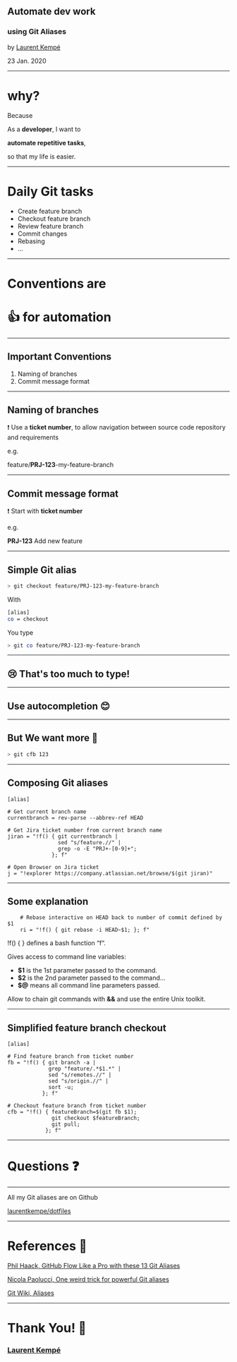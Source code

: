 ## Automate dev work

 ### using Git Aliases
<!-- .slide: data-background-image="https://live.staticflickr.com/65535/49476819197_ce5559e3e6_o.jpg" -->

by [Laurent Kempé](https://laurentkempe.com)

23 Jan. 2020

---

# why?

Because

As a **developer**, I want to

**automate repetitive tasks**,

so that my life is easier.

<!-- Slide with <span class="highlight">highlight</span> -->

---

# Daily Git tasks

* Create feature branch
* Checkout feature branch
* Review feature branch
* Commit changes
* Rebasing
* ...

<!-- > Here is a nice styled blockquote -->

---

# Conventions are
# 👍 for automation


---

## Important Conventions

1. Naming of branches
2. Commit message format

---

## Naming of branches

❗ Use a **ticket number**, to allow navigation between source code repository and requirements

e.g. 

feature/**PRJ-123**-my-feature-branch

---

## Commit message format

❗ Start with **ticket number**

e.g.

**PRJ-123** Add new feature


<!-- ```ruby
def addition
  a+b
end
``` -->

---

## Simple Git alias

```bash
> git checkout feature/PRJ-123-my-feature-branch
```

With

```bash
[alias]
co = checkout
```

You type

```bash
> git co feature/PRJ-123-my-feature-branch
```

---

## 😢 That's too much to type!

---

## Use autocompletion 😊

---

## But We want more 💓

```bash
> git cfb 123
```

---

## Composing Git aliases

```
[alias]

# Get current branch name
currentbranch = rev-parse --abbrev-ref HEAD

# Get Jira ticket number from current branch name
jiran = "!f() { git currentbranch |
                sed "s/feature.//" |
                grep -o -E "PRJ+-[0-9]+";
              }; f"

# Open Browser on Jira ticket
j = "!explorer https://company.atlassian.net/browse/$(git jiran)"
```

---

## Some explanation

```
	# Rebase interactive on HEAD back to number of commit defined by $1
	ri = "!f() { git rebase -i HEAD~$1; }; f"
```

!f() { } defines a bash function “f“.

Gives access to command line variables:

* **$1** is the 1st parameter passed to the command.
* **$2** is the 2nd parameter passed to the command...
* **$@** means all command line parameters passed.

Allow to chain git commands with **&&** and use the entire Unix toolkit.

---


## Simplified feature branch checkout

```
[alias]

# Find feature branch from ticket number
fb = "!f() { git branch -a |
             grep "feature/.*$1.*" |
             sed "s/remotes.//" |
             sed "s/origin.//" |
             sort -u;
           }; f"

# Checkout feature branch from ticket number
cfb = "!f() { featureBranch=$(git fb $1);
              git checkout $featureBranch;
              git pull;
            }; f"
```

---

# Questions ❓

---

<!-- .slide: data-background-image="https://live.staticflickr.com/65535/49476819197_ce5559e3e6_o.jpg" -->

All my Git aliases are on Github

[laurentkempe/dotfiles](https://github.com/laurentkempe/dotfiles/blob/master/git/.gitconfig.aliases#L13)

---

# References 🔗

[Phil Haack, GitHub Flow Like a Pro with these 13 Git Aliases](https://haacked.com/archive/2014/07/28/github-flow-aliases/)

[Nicola Paolucci, One weird trick for powerful Git aliases](https://www.atlassian.com/blog/git/advanced-git-aliases)

[Git Wiki, Aliases](https://git.wiki.kernel.org/index.php/Aliases#What.27s_new.3F)

---

# Thank You! 🚀

<!-- .slide: data-background-image="https://live.staticflickr.com/65535/49476819197_ce5559e3e6_o.jpg" -->

### [Laurent Kempé](https://laurentkempe.com)
